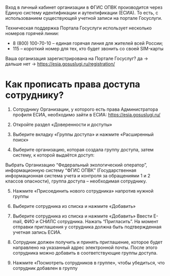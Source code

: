 
Вход в личный кабинет организации в ФГИС ОПВК производится через Единую систему
идентификации и аутентификации (ЕСИА). То есть, с использованием существующей учетной
записи на портале Госуслуги.

Техническая поддержка Портала Госуслуги использует несколько номеров горячей линии:
* 8 (800) 100-70-10 – единая горячая линия для жителей всей России;
* 115 – короткий номер для тех, кто будет звонить со своей SIM-карты

Ваша организация зарегистрирована на Портале Госуслуг?
да -> дальше
нет -> https://esia.gosuslugi.ru/registration/

# Как прописать права доступа сотруднику?

1. Сотруднику Организации, у которого есть права Администратора профиля ЕСИА, необходимо зайти в ЕСИА:
https://esia.gosuslugi.ru/

2. Откройте раздел «Доверенности и доступы»

3. Выберите вкладку «Группы доступа» и нажмите «Расширенный поиск»
4. Выберите организацию, которая создала группу доступа, затем систему, к которой
выдаётся доступ:

Выбрать Организацию “Федеральный экологический оператор”, информационную систему “ФГИС
ОПВК” (Государственная информационная система учета и контроля за обращениями 1 и 2
классов опасности), группа доступа – необходимая сотруднику.

5. Нажмите «Присоединить нового сотрудника» напротив нужной группы

6. Выберите сотрудника из списка и нажмите «Добавить»

7. Выберите сотрудника из списка и нажмите «Добавить»
Ввести E-mail, ФИО и СНИЛС сотрудника. Нажать “Пригласить”. На момент отправки
приглашения у сотрудника должна быть подтвержденная учетная запись ЕСИА.

8. Сотрудник должен получить и принять приглашение, которое будет направлено на
указанный адрес электронной почты. После этого сотрудника можно добавить в
соответствующие группы доступа.

9. Нажмите «Посмотреть сотрудников в группе», чтобы убедиться, что сотрудник добавлен в группу